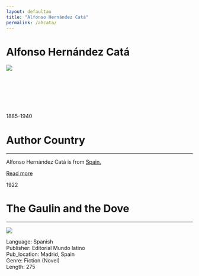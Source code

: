 ```yaml
---
layout: defaultau
title: "Alfonso Hernández Catá"
permalink: /ahcata/
---
```

<!-- partial:index.partial.html -->
<div class="content">
    <h1>Alfonso Hernández Catá</h1>
    <div class="quote">
        <div><img src="https://www.larazon.es/resizer/3M_P_akaGzOxWT4hu_Pt71g9PGQ=/600x400/smart/filters:format(webp):quality(65)/cloudfront-eu-central-1.images.arcpublishing.com/larazon/IWCMGSYBIBGYHP2P6JOL34ZCT4.jpg" class="logo"></div>
    </div>
    <div class="timeline">
        <div style="padding-bottom:100px;"></div>
        <div class="block">
            <div class="date right"><p class="right">1885-1940</p></div>
            <div class="dot"></div>
            <div class="left first">
            <div class="author_country">
                <h1>Author Country</h1><hr>
          <div class="aclocation">  <p>Alfonso Hernández Catá is from <a href="{{ site.baseurl }}/2">Spain.</a></p></div>
              <div class="acreadmore">   <a href="https://es.wikipedia.org/wiki/Alfonso_Hern%C3%A1ndez-Cat%C3%A1" target="_blank">Read more</a></div>
            </div>
            </div>
        </div>
        <div class="block">
            <div class="date left"><p class="left">1922</p></div>
            <div class="dot"></div>
            <div class="right">
                <h1>The Gaulin and the Dove</h1><hr>
                <p><img src="https://books.google.dm/books/content?id=7lNOAAAAYAAJ&printsec=frontcover&img=1&zoom=1&imgtk=AFLRE72kh4DP0LWpc6QjPlmUEFTXut_FgG0BlvZr6ahskMIU5Hn9pvvlvkbZRVWJYp_9h2Fl3TJHbkcpf48oQlNySxNEw-r2N-wntQiYgUHVDASj0zj6cByqoiR92cOvlW_gtKcXurRM"></p>
                <p>
                Language: Spanish<br/>
                Publisher: Editorial Mundo latino<br/>
                Pub_location: Madrid, Spain<br/>
                Genre: Fiction (Novel)<br/>
                Length: 275<br/>                   </p>
            </div>
        </div>
  <!-- partial -->
<script src='https://cdnjs.cloudflare.com/ajax/libs/jquery/3.1.1/jquery.min.js'></script><script  src="{{ site.baseurl }}/assets/js/authorscript.js"></script>